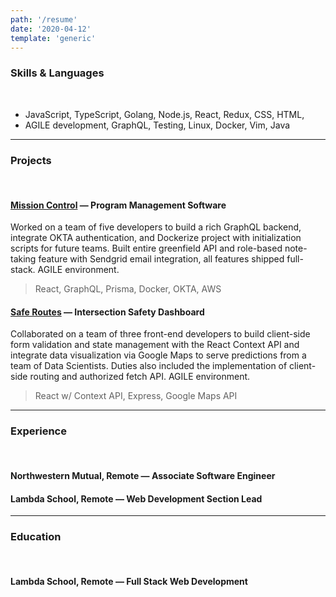 ```yaml
---
path: '/resume'
date: '2020-04-12'
template: 'generic'
---
```


### Skills & Languages

<br />

- JavaScript, TypeScript, Golang, Node.js, React, Redux, CSS, HTML,
- AGILE development, GraphQL, Testing, Linux, Docker, Vim, Java

---

### Projects

<br />

#### [Mission Control]() — Program Management Software

Worked on a team of five developers to build a rich GraphQL backend, integrate OKTA authentication, and Dockerize project with initialization scripts for future teams. Built entire greenfield API and role-based note-taking feature with Sendgrid email integration, all features shipped full-stack. AGILE environment.

> React, GraphQL, Prisma, Docker, OKTA, AWS

#### [Safe Routes]() — Intersection Safety Dashboard

Collaborated on a team of three front-end developers to build client-side form validation and state management with the React Context API and integrate data visualization via Google Maps to serve predictions from a team of Data Scientists. Duties also included the implementation of client-side routing and authorized fetch API. AGILE environment.

> React w/ Context API, Express, Google Maps API

---

### Experience

<br />

#### Northwestern Mutual, Remote — Associate Software Engineer

#### Lambda School, Remote — Web Development Section Lead

---

### Education

<br />

#### Lambda School, Remote — Full Stack Web Development

[1]: ../other/cvpdf.pdf
